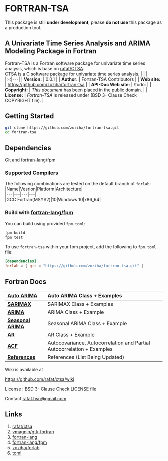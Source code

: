 # FORTRAN-TSA
This package is still **under development**, please **do not use** this package as a production tool.

## A Univariate Time Series Analysis and ARIMA Modeling Package in Fortran

Fortran-TSA is a Fortran software package for univariate time series analysis, which is base on [rafat/CTSA](https://github.com/rafat/ctsa).  
CTSA is a C software package for univariate time series analysis. 
| | |  
|:-:|---|
| **Version:** | 0.0.1 |
| **Author:** | Fortran-TSA Contributors |
| **Web site:** | https://github.com/zoziha/fortran-tsa |
| **API-Doc Web site:** | \todo: |
| **Copyright:** | _This document_ has been placed in the public domain. |
| **License:** | _Fortran-TSA_ is released under (BSD 3- Clause Check COPYRIGHT file). |

## Getting Started
```bash
git clone https://github.com/zoziha/fortran-tsa.git
cd fortran-tsa
```
## Dependencies

Git and [fortran-lang/fpm](https://github.com/fortran-lang/fpm)

### Supported Compilers
The following combinations are tested on the default branch of `forlab`:  
|Name|Vesrion|Platform|Architecture|  
|---|---|---|---|  
|GCC Fortran(MSYS2)|10|Windows 10|x86_64|

### Build with [fortran-lang/fpm](https://github.com/fortran-lang/fpm)
You can build using provided `fpm.toml`:
```bash
fpm build
fpm test
```
To use `fortran-tsa` within your fpm project, add the following to `fpm.toml` file:
```toml
[dependencies]
forlab = { git = "https://github.com/zoziha/fortran-tsa.git" }
```
## Fortran Docs

|**[Auto ARIMA](https://github.com/rafat/ctsa/wiki/AUTO-ARIMA)**| Auto ARIMA Class + Examples        |
|:-----------------------------------------------------|:----------------------------------|
|**[SARIMAX](https://github.com/rafat/ctsa/wiki/SARIMAX/)**| SARIMAX Class + Examples             |
|**[ARIMA](https://github.com/rafat/ctsa/wiki/ARIMA)**| ARIMA Class + Example             |
|**[Seasonal ARIMA](https://github.com/rafat/ctsa/wiki/SARIMA)**| Seasonal ARIMA Class + Example    |
|**[AR](https://github.com/rafat/ctsa/wiki/AR)**      | AR Class + Example                |
|**[ACF](https://github.com/rafat/ctsa/wiki/ACF)**    | Autocovariance, Autocorrelation and Partial Autocorrelation + Examples|
|**[References](https://github.com/rafat/ctsa/wiki/References)**| References (List Being Updated)   |

Wiki is available at 

https://github.com/rafat/ctsa/wiki

License : BSD 3- Clause Check LICENSE file

Contact rafat.hsn@gmail.com

## Links
1. [rafat/ctsa](https://github.com/rafat/ctsa)
2. [vmagnin/gtk-fortran](https://github.com/vmagnin/gtk-fortran)
3. [fortran-lang](https://fortran-lang.org/learn/)
4. [fortran-lang/fpm](https://github.com/fortran-lang/fpm)
5. [zoziha/forlab](https://github.com/zoziha/forlab)
6. [toml](https://toml.io/en/)
